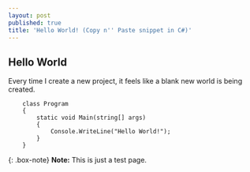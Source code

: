 ```yaml
---
layout: post
published: true
title: 'Hello World! (Copy n'' Paste snippet in C#)'
---
```

## Hello World
Every time I create a new project, it feels like a blank new world is being created.

~~~
    class Program
    {
        static void Main(string[] args)
        {
        	Console.WriteLine("Hello World!");
        }
    }
~~~

{: .box-note}
**Note:** This is just a test page.

